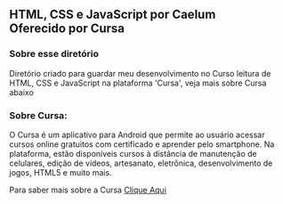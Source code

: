 ## HTML, CSS e JavaScript por Caelum<br>Oferecido por Cursa

### Sobre esse diretório

Diretório criado para guardar meu desenvolvimento
no Curso leitura de HTML, CSS e JavaScript na plataforma 'Cursa', veja mais sobre Cursa abaixo

### Sobre Cursa:

O Cursa é um aplicativo para Android que permite ao usuário acessar cursos online gratuitos com certificado e aprender pelo smartphone. Na plataforma, estão disponíveis cursos à distância de manutenção de celulares, edição de vídeos, artesanato, eletrônica, desenvolvimento de jogos, HTML5 e muito mais.

Para saber mais sobre a Cursa 
<a href='https://cursa.app/pt'>Clique Aqui</a>